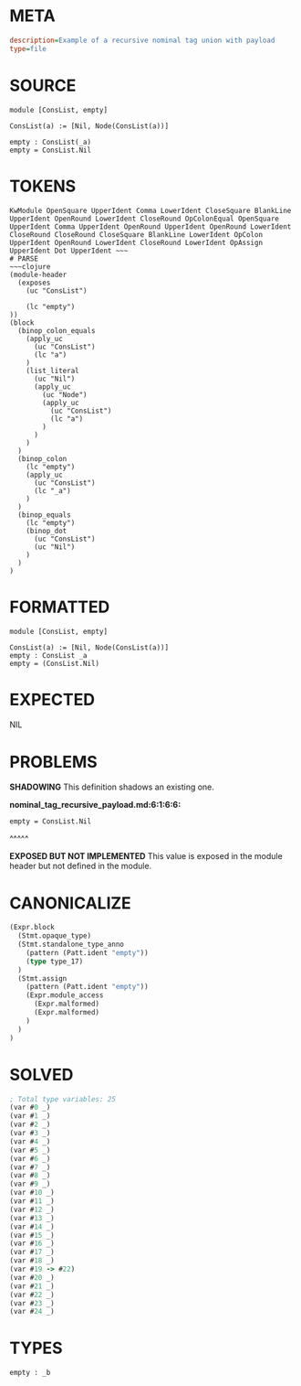 # META
~~~ini
description=Example of a recursive nominal tag union with payload
type=file
~~~
# SOURCE
~~~roc
module [ConsList, empty]

ConsList(a) := [Nil, Node(ConsList(a))]

empty : ConsList(_a)
empty = ConsList.Nil
~~~
# TOKENS
~~~text
KwModule OpenSquare UpperIdent Comma LowerIdent CloseSquare BlankLine UpperIdent OpenRound LowerIdent CloseRound OpColonEqual OpenSquare UpperIdent Comma UpperIdent OpenRound UpperIdent OpenRound LowerIdent CloseRound CloseRound CloseSquare BlankLine LowerIdent OpColon UpperIdent OpenRound LowerIdent CloseRound LowerIdent OpAssign UpperIdent Dot UpperIdent ~~~
# PARSE
~~~clojure
(module-header
  (exposes
    (uc "ConsList")

    (lc "empty")
))
(block
  (binop_colon_equals
    (apply_uc
      (uc "ConsList")
      (lc "a")
    )
    (list_literal
      (uc "Nil")
      (apply_uc
        (uc "Node")
        (apply_uc
          (uc "ConsList")
          (lc "a")
        )
      )
    )
  )
  (binop_colon
    (lc "empty")
    (apply_uc
      (uc "ConsList")
      (lc "_a")
    )
  )
  (binop_equals
    (lc "empty")
    (binop_dot
      (uc "ConsList")
      (uc "Nil")
    )
  )
)
~~~
# FORMATTED
~~~roc
module [ConsList, empty]

ConsList(a) := [Nil, Node(ConsList(a))]
empty : ConsList _a
empty = (ConsList.Nil)
~~~
# EXPECTED
NIL
# PROBLEMS
**SHADOWING**
This definition shadows an existing one.

**nominal_tag_recursive_payload.md:6:1:6:6:**
```roc
empty = ConsList.Nil
```
^^^^^


**EXPOSED BUT NOT IMPLEMENTED**
This value is exposed in the module header but not defined in the module.



# CANONICALIZE
~~~clojure
(Expr.block
  (Stmt.opaque_type)
  (Stmt.standalone_type_anno
    (pattern (Patt.ident "empty"))
    (type type_17)
  )
  (Stmt.assign
    (pattern (Patt.ident "empty"))
    (Expr.module_access
      (Expr.malformed)
      (Expr.malformed)
    )
  )
)
~~~
# SOLVED
~~~clojure
; Total type variables: 25
(var #0 _)
(var #1 _)
(var #2 _)
(var #3 _)
(var #4 _)
(var #5 _)
(var #6 _)
(var #7 _)
(var #8 _)
(var #9 _)
(var #10 _)
(var #11 _)
(var #12 _)
(var #13 _)
(var #14 _)
(var #15 _)
(var #16 _)
(var #17 _)
(var #18 _)
(var #19 -> #22)
(var #20 _)
(var #21 _)
(var #22 _)
(var #23 _)
(var #24 _)
~~~
# TYPES
~~~roc
empty : _b
~~~
